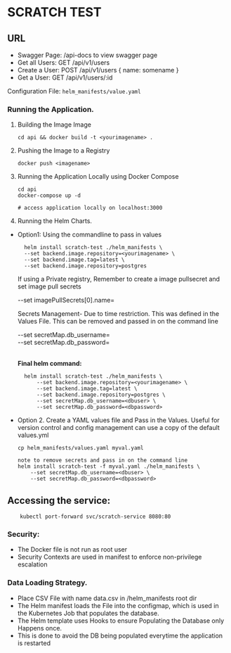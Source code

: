 # SCRATCH TEST

## URL

- Swagger Page: /api-docs to view swagger page
- Get all Users: GET /api/v1/users
- Create a User: POST /api/v1/users { name: somename }
- Get a User: GET /api/v1/users/:id

Configuration File: `helm_manifests/value.yaml`

### Running the Application.

1.  Building the Image Image

        cd api && docker build -t <yourimagename> .

2.  Pushing the Image to a Registry

        docker push <imagename>

3.  Running the Application Locally using Docker Compose

        cd api
        docker-compose up -d

        # access application locally on localhost:3000

4.  Running the Helm Charts.

- Option1: Using the commandline to pass in values

        helm install scratch-test ./helm_manifests \
        --set backend.image.repository=<yourimagename> \
        --set backend.image.tag=latest \
        --set backend.image.repository=postgres

  If using a Private registry, Remember to create a image pullsecret and set image pull secrets

  --set imagePullSecrets[0].name=<pullsecretname>

  Secrets Management- Due to time restriction. This was defined in the Values File. This can be removed and passed in on the command line

  --set secretMap.db_username=<dbuser> \
   --set secretMap.db_password=<dbpassword>
  <br>
  <br>

  **Final helm command:**

        helm install scratch-test ./helm_manifests \
            --set backend.image.repository=<yourimagename> \
            --set backend.image.tag=latest \
            --set backend.image.repository=postgres \
            --set secretMap.db_username=<dbuser> \
            --set secretMap.db_password=<dbpassword>

- Option 2. Create a YAML values file and Pass in the Values. Useful for version control and config management
  can use a copy of the default values.yml

      cp helm_manifests/values.yaml myval.yaml

      note to remove secrets and pass in on the command line
      helm install scratch-test -f myval.yaml ./helm_manifests \
          --set secretMap.db_username=<dbuser> \
          --set secretMap.db_password=<dbpassword>

## Accessing the service:

        kubectl port-forward svc/scratch-service 8080:80

### Security:

- The Docker file is not run as root user
- Security Contexts are used in manifest to enforce non-privilege escalation

### Data Loading Strategy.

- Place CSV File with name data.csv in /helm_manifests root dir
- The Helm manifest loads the File into the configmap, which is used in the Kubernetes Job that populates the database.
- The Helm template uses Hooks to ensure Populating the Database only Happens once.
- This is done to avoid the DB being populated everytime the application is restarted
